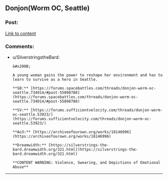 ## Donjon(Worm OC, Seattle)

### Post:

[Link to content](https://archiveofourown.org/works/18146996)

### Comments:

- u/SilverstringstheBard:
  ```
  &#x200B;

  A young woman gains the power to reshape her environment and has to learn to survive as a hero in Seattle.

  **SB:** [https://forums.spacebattles.com/threads/donjon-worm-oc-seattle.734914/#post-55898788](https://forums.spacebattles.com/threads/donjon-worm-oc-seattle.734914/#post-55898788)

  **SV:** [https://forums.sufficientvelocity.com/threads/donjon-worm-oc-seattle.53923/](https://forums.sufficientvelocity.com/threads/donjon-worm-oc-seattle.53923/)

  **Ao3:** [https://archiveofourown.org/works/18146996](https://archiveofourown.org/works/18146996)

  **Dreamwidth:** [https://silverstrings-the-bard.dreamwidth.org/321.html](https://silverstrings-the-bard.dreamwidth.org/321.html)

  **CONTENT WARNING: Violence, Swearing, and Depictions of Emotional Abuse**
  ```

---

